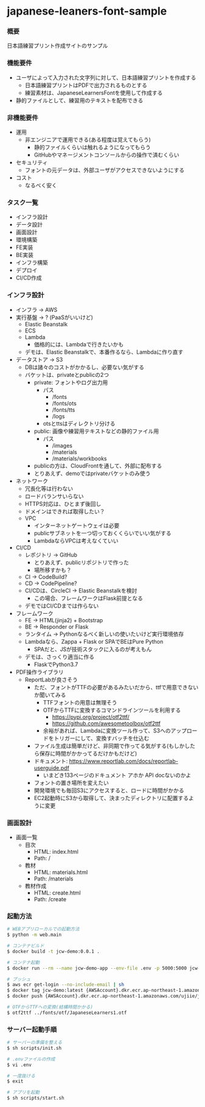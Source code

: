 # japanese-leaners-font-sample

### 概要
日本語練習プリント作成サイトのサンプル

### 機能要件
- ユーザによって入力された文字列に対して、日本語練習プリントを作成する
  - 日本語練習プリントはPDFで出力されるものとする
  - 練習素材は、JapaneseLearnersFontを使用して作成する
- 静的ファイルとして、練習用のテキストを配布できる

### 非機能要件
- 運用
  - 非エンジニアで運用できる(ある程度は覚えてもらう)
    - 静的ファイルくらいは触れるようになってもらう
    - GitHubやマネージメントコンソールからの操作で済むくらい
- セキュリティ
  - フォントの元データは、外部ユーザがアクセスできないようにする
- コスト
  - なるべく安く

### タスク一覧
- インフラ設計
- データ設計
- 画面設計
- 環境構築
- FE実装
- BE実装
- インフラ構築
- デプロイ
- CI/CD作成

### インフラ設計
- インフラ -> AWS
- 実行基盤 -> ? (PaaSがいいけど)
  - Elastic Beanstalk
  - ECS
  - Lambda
    - 価格的には、Lambdaで行きたいかも
  - デモは、Elastic Beanstalkで、本番作るなら、Lambdaに作り直す
- データストア -> S3
  - DBは諸々のコストがかかるし、必要ない気がする
  - バケットは、privateとpublicの2つ
    - private: フォントやログ出力用
      - パス
        - /fonts
        - /fonts/ots
        - /fonts/tts
        - /logs
      - otsとttsはディレクトリ分ける
    - public: 画像や練習用テキストなどの静的ファイル用
      - パス
        - /images
        - /materials
        - /materials/workbooks
    - publicの方は、CloudFrontを通して、外部に配布する
    - とりあえず、demoではprivateバケットのみ使う
- ネットワーク
  - 冗長化等は行わない
  - ロードバランサいらない
  - HTTPS対応は、ひとまず後回し
  - ドメインはできれば取得したい？
  - VPC
    - インターネットゲートウェイは必要
    - publicサブネットを一つ切っておくくらいでいい気がする
    - LambdaならVPCは考えなくていい
- CI/CD
  - レポジトリ -> GitHub
    - とりあえず、publicリポジトリで作った
    - 場所移すかも？
  - CI -> CodeBuild?
  - CD -> CodePipeline?
  - CI/CDは、CircleCI -> Elastic Beanstalkを検討
    - この場合、フレームワークはFlask前提となる
  - デモではCI/CDまでは作らない
- フレームワーク
  - FE -> HTML(jinja2) + Bootstrap
  - BE -> Responder or Flask
  - ランタイム -> Pythonなるべく新しいの使いたいけど実行環境依存
  - Lambdaなら、Zappa + Flask or SPAでBEはPure Python
    - SPAだと、JSが技術スタックに入るのが考えもん
  - デモは、さっくり適当に作る
    - FlaskでPython3.7
- PDF操作ライブラリ
  - ReportLabが良さそう
    - ただ、フォントがTTFの必要があるみたいだから、ttfで用意できないか聞いてみる
      - TTFフォントの用意は無理そう
      - OTFからTTFに変換するコマンドラインツールを利用する
        - https://pypi.org/project/otf2ttf/
        - https://github.com/awesometoolbox/otf2ttf
      - 余裕があれば、Lambdaに変換ツール作って、S3へのアップロードをトリガーにして、変換すバッチを仕込む
    - ファイル生成は簡単だけど、非同期で作ってる気がする(もしかしたら保存に時間がかかってるだけかもだけど)
    - ドキュメント: https://www.reportlab.com/docs/reportlab-userguide.pdf
      - いまどき133ページのドキュメント アホか API docないのかよ
    - フォントの置き場所を変えたい
    - 開発環境でも毎回S3にアクセスすると、ロードに時間がかかる
    - EC2起動時にS3から取得して、決まったディレクトリに配置するように変更

### 画面設計
- 画面一覧
  - 目次
    - HTML: index.html
    - Path: /
  - 教材
    - HTML: materials.html
    - Path: /materials
  - 教材作成
    - HTML: create.html
    - Path: /create
    
### 起動方法

```bash
# WEBアプリローカルでの起動方法
$ python -m web.main

# コンテナビルド
$ docker build -t jcw-demo:0.0.1 .

# コンテナ起動
$ docker run --rm --name jcw-demo-app --env-file .env -p 5000:5000 jcw-demo:0.0.1

# プッシュ
$ aws ecr get-login --no-include-email | sh
$ docker tag jcw-demo:latest {AWSAccount}.dkr.ecr.ap-northeast-1.amazonaws.com/ujiie/jcw-demo-app:latest
$ docker push {AWSAccount}.dkr.ecr.ap-northeast-1.amazonaws.com/ujiie/jcw-demo-app:latest

# OTFからTTFへの変換(結構時間かかる)
$ otf2ttf ../fonts/otf/JapaneseLearners1.otf
```

### サーバー起動手順

```bash
# サーバーの準備を整える
$ sh scripts/init.sh

# .envファイルの作成
$ vi .env

# 一度抜ける
$ exit

# アプリを起動
$ sh scripts/start.sh

```
